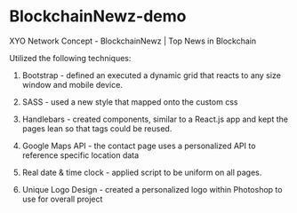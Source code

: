 # BlockchainNewz-demo
XYO Network Concept - BlockchainNewz | Top News in Blockchain

Utilized the following techniques:

1. Bootstrap - defined an executed a dynamic grid that reacts to any size window and mobile device.

2. SASS - used a new style that mapped onto the custom css

3. Handlebars - created components, similar to a React.js app and kept the pages lean so that tags could be reused.

4. Google Maps API - the contact page uses a personalized API to reference specific location data

5. Real date & time clock - applied script to be uniform on all pages.

6. Unique Logo Design - created a personalized logo within Photoshop to use for overall project
